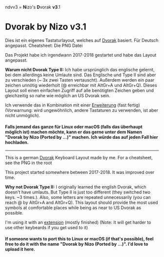 ndvv3 = **N**izo's **D**vorak **v3**.1

# Dvorak by Nizo v3.1

Dies ist ein eigenes Tastaturlayout, welches auf [Dvorak](https://de.wikipedia.org/wiki/Dvorak-Tastaturbelegung) basiert. Für Deutsch angepasst. Cheatsheet: Die PNG Datei

Das Projekt habe ich irgendwann 2017-2018 gestartet und habe das Layout angepasst.

**Warum nicht Dvorak Type II:** Ich habe ursprünglich das englische gelernt, bei dem allerdings keine Umlaute sind. Das Englische und Type II sind aber zu verschieden (~ 3x zwei Tasten vertauscht). Außerdem werden ein paar zeichen unnötig wiederholt (@ erreichbar mit AltGr+A und AltGr+Q). Dieses Layout soll einen einfachen Zugriff auf alle benötigten Zeichen geben und gleichzeitig so nahe wie möglich an US Dvorak sein.

Ich verwende das in Kombination mit einer [Erweiterung](https://github.com/theNizo/NizosUltimateKeyboard) (fast fertig) (Vorwarnung: wird ungewöhnlich, andere Tastaturen zu verwenden, ist aber nicht unmöglich).

#### Falls jemand das ganze für Linux oder macOS (falls das überhaupt möglich ist) machen möchte, kann er das gerne unter dem Namen "Dvorak by Nizo (Ported by ...)" machen. Ich würde das auf jeden Fall hier hochladen.

------

This is a german [Dvorak](https://en.wikipedia.org/wiki/Dvorak_Simplified_Keyboard) Keyboard Layout made by me. For a cheatsheet, see the PNG in the root

This project started somewhere between 2017-2018. It was improved over time.

**Why not Dvorak Type II:** I originally learned the english Dvorak, which doesn't have umlauts. But Type II is just too different (they switched two keys. ~3 times.). Also, some letters are repeated unnecessarily (you can reach @ by AltGr+A and AltGr+Q). This layout should provide the most used symbols at comfortable places while being as near to US Dvorak as possible.

I'm using it with an [extension](https://github.com/theNizo/NizosUltimateKeyboard) (mostly finished) (Note: It will get harder to use other keybeards if you get used to it)

#### If someone wants to port this to Linux or macOS (if that's possible), feel free to do it with the name "Dvorak by Nizo (Ported by ...)". I'd love to upload it here.
